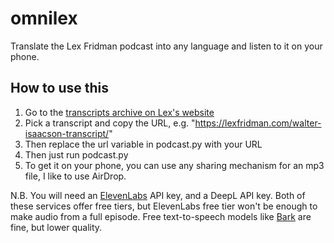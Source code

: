 # omnilex
Translate the Lex Fridman podcast into any language and listen to it on your phone. 

## How to use this
1. Go to the [transcripts archive on Lex's website](https://lexfridman.com/category/transcripts/)
2. Pick a transcript and copy the URL, e.g. "https://lexfridman.com/walter-isaacson-transcript/"
3. Then replace the url variable in podcast.py with your URL
4. Then just run podcast.py
5. To get it on your phone, you can use any sharing mechanism for an mp3 file, I like to use AirDrop.

N.B. You will need an [ElevenLabs](elevenlabs.io) API key, and a DeepL API key. Both of these services offer free tiers, but ElevenLabs free tier won't be enough to make audio from a full episode. Free text-to-speech models like [Bark](https://github.com/suno-ai/bark) are fine, but lower quality.
